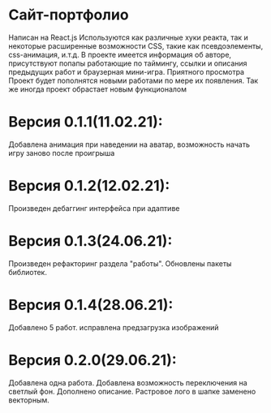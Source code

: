# Сайт-портфолио
Написан на React.js
Используются как различные хуки реакта, так и некоторые расширенные возможности CSS, такие как псевдоэлементы, css-анимация, и.т.д.
В проекте имеется информация об авторе, присутствуют попапы работающие по таймингу, ссылки и описания предыдущих работ и браузерная мини-игра.
Приятного просмотра
Проект будет пополнятся новыми работами по мере их появления.
Так же иногда проект обрастает новым функционалом
# Версия 0.1.1(11.02.21):
Добавлена анимация при наведении на аватар, возможность начать игру заново после проигрыша
# Версия 0.1.2(12.02.21):
Произведен дебаггинг интерфейса при адаптиве
# Версия 0.1.3(24.06.21):
Произведен рефакторинг раздела "работы". Обновлены пакеты библиотек.
# Версия 0.1.4(28.06.21):
Добавлено 5 работ. исправлена предзагрузка изображений
# Версия 0.2.0(29.06.21):
Добавлена одна работа. Добавлена возможность переключения на светлый фон. Дополнено описание. Растровое лого в шапке заменено векторным.
